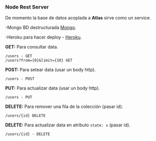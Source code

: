 ### Node Rest Server

De momento la base de datos acoplada a **Atlas** sirve como un service.

-Mongo BD destructurada [Mongo](https://www.mongodb.com).

-Heroku para hacer deploy -  [Heroku](https://www.heroku.com).

**GET:** Para consultar data.
```
/users - GET
/users?from={0}&limit={10} GET
```

**POST:** Para setear data (usar un body http).
```
/users - POST
```

**PUT:** Para actualizar data (usar un body http).
```
/users - PUT
```

**DELETE:** Para remover una fila de la colección (pasar id).
```
/users/{id} DELETE
```

**DELETE:** Para actualizar data en atributo `state: x` (pasar id).
```
/users/{id} - DELETE
```